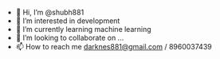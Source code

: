- 👋 Hi, I’m @shubh881
- 👀 I’m interested in development 
- 🌱 I’m currently learning machine learning 
- 💞️ I’m looking to collaborate on ...
- 📫 How to reach me darknes881@gmail.com / 8960037439

<!---
shubh881/shubh881 is a ✨ special ✨ repository because its `README.md` (this file) appears on your GitHub profile.
You can click the Preview link to take a look at your changes.
--->

